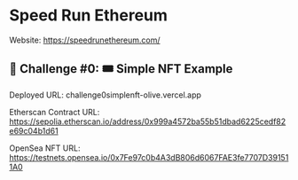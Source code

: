 # Speed Run Ethereum
Website: https://speedrunethereum.com/

## 🚩 Challenge #0: 🎟 Simple NFT Example
Deployed URL:
challenge0simplenft-olive.vercel.app

Etherscan Contract URL:
https://sepolia.etherscan.io/address/0x999a4572ba55b51dbad6225cedf82e69c04b1d61

OpenSea NFT URL:
https://testnets.opensea.io/0x7Fe97c0b4A3dB806d6067FAE3fe7707D391511A0

